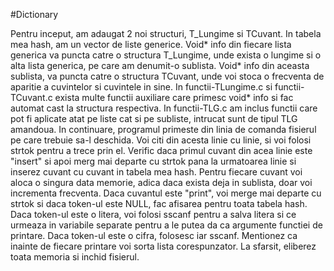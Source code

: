 
#Dictionary

   Pentru inceput, am adaugat 2 noi structuri, T_Lungime si TCuvant. In tabela mea hash, am un 
vector de liste generice. Void* info din fiecare lista generica va puncta catre o structura T_Lungime,
unde exista o lungime si o alta lista generica, pe care am denumit-o sublista.
Void* info din aceasta sublista, va puncta catre o structura TCuvant, unde voi stoca
o frecventa de aparitie a cuvintelor si cuvintele in sine.
    In functii-TLungime.c si functii-TCuvant.c exista multe functii auxiliare care primesc void* info
si fac automat cast la structura respectiva.
    In functii-TLG.c am inclus functii care pot fi aplicate atat pe liste cat si pe subliste, intrucat
sunt de tipul TLG amandoua.
    In continuare, programul primeste din linia de comanda fisierul pe care trebuie sa-l deschida. Voi citi
din acesta linie cu linie, si voi folosi strtok pentru a trece prin el. Verific daca primul cuvant din acea
linie este "insert" si apoi merg mai departe cu strtok pana la urmatoarea linie si inserez cuvant cu cuvant in tabela 
mea hash. Pentru fiecare cuvant voi aloca o singura data memorie, adica daca exista deja in sublista, doar voi incrementa frecventa.
Daca cuvantul este "print", voi merge mai departe cu strtok si daca token-ul este NULL, fac afisarea pentru
toata tabela hash. Daca token-ul este o litera, voi folosi sscanf pentru a salva litera si ce urmeaza in variabile
separate pentru a le putea da ca argumente functiei de printare. Daca token-ul este o cifra, folosesc iar sscanf.
Mentionez ca inainte de fiecare printare voi sorta lista corespunzator.
    La sfarsit, eliberez toata memoria si inchid fisierul.
  
